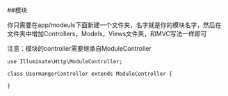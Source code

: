 ##模块

你只需要在app/modeuls下面新建一个文件夹，名字就是你的模块名字，然后在文件夹中增加Controllers，Models，Views文件夹，和MVC写法一样即可

注意：模块的controller需要继承自ModuleController

    use Illuminate\Http\ModuleController;

    class UsermangerController extends ModuleController {
    
    }